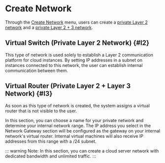 # Create Network

Through the [Create Network](https://panel.virakcloud.com/instances/network/list?createNetwork=true) menu, users can create a [private Layer 2 network](#l2) and a [private Layer 2 + 3 network](#l3).

## Virtual Switch (Private Layer 2 Network) {#l2}
This type of network is used solely to establish a Layer 2 communication platform for cloud instances. By setting IP addresses in a subnet on instances connected to this network, the user can establish internal communication between them.

<DarkModeImage
  dark-src="/images/guides/en/dark/networks/create-network-switch.webp"
  light-src="/images/guides/en/light/networks/create-network-switch.webp"
  alt="Create Virtual Switch"
/>


## Virtual Router (Private Layer 2 + Layer 3 Network) {#l3}
As soon as this type of network is created, the system assigns a virtual router that is not visible to the user.

<DarkModeImage
  dark-src="/images/guides/en/dark/networks/create-network-router.webp"
  light-src="/images/guides/en/light/networks/create-network-router.webp"
  alt="Create Virtual Router"
/>

In this section, you can choose a name for your private network and determine your internal network range. The IP address you select in the Network Gateway section will be configured as the gateway on your internal network's virtual router. Internal virtual machines will also receive IP addresses from this range with a /24 subnet.

::: warning Note:
In this section, you can create a cloud server network with dedicated bandwidth and unlimited traffic.
:::
